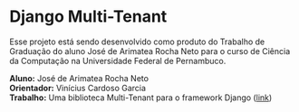# Django Multi-Tenant

Esse projeto está sendo desenvolvido como produto do Trabalho de Graduação do aluno José de Arimatea Rocha Neto
para o curso de Ciência da Computação na Universidade Federal de Pernambuco.

**Aluno:** José de Arimatea Rocha Neto  
**Orientador:** Vinícius Cardoso Garcia  
**Trabalho:** Uma biblioteca Multi-Tenant para o framework Django ([link](https://www.overleaf.com/read/pqrgmvswqnrd))
